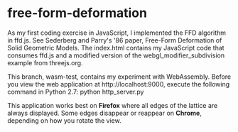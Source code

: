 # free-form-deformation
As my first coding exercise in JavaScript, I implemented the FFD algorithm in ffd.js. See Sederberg and Parry's '86 paper, Free-Form Deformation of Solid Geometric Models. The index.html contains my JavaScript code that consumes ffd.js and a modified version of the webgl_modifier_subdivision example from threejs.org.

This branch, wasm-test, contains my experiment with WebAssembly. Before you view the web application at http://localhost:9000, execute the following command in Python 2.7: python http_server.py

This application works best on **Firefox** where all edges of the lattice are always displayed. Some edges disappear or reappear on **Chrome**, depending on how you rotate the view.